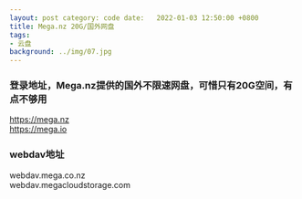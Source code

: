 ```yaml
---
layout: post category: code date:   2022-01-03 12:50:00 +0800
title: Mega.nz 20G/国外网盘
tags:
- 云盘
background: ../img/07.jpg
---
```




### 登录地址，Mega.nz提供的国外不限速网盘，可惜只有20G空间，有点不够用<br>
https://mega.nz<br>
https://mega.io

### webdav地址<br>
webdav.mega.co.nz<br>
webdav.megacloudstorage.com<br>